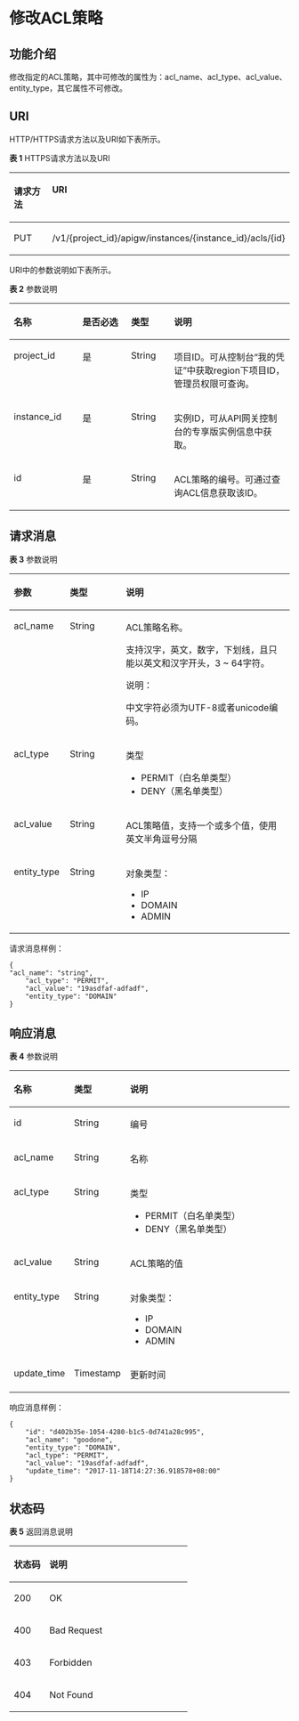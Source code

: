# 修改ACL策略<a name="apig-phapi-180713085"></a>

## 功能介绍<a name="section27236044"></a>

修改指定的ACL策略，其中可修改的属性为：acl\_name、acl\_type、acl\_value、entity\_type，其它属性不可修改。

## URI<a name="section43797810"></a>

HTTP/HTTPS请求方法以及URI如下表所示。

**表 1**  HTTPS请求方法以及URI

<a name="table40682065"></a>
<table><thead align="left"><tr id="row57344652"><th class="cellrowborder" valign="top" width="34.339999999999996%" id="mcps1.2.3.1.1"><p id="p14405208"><a name="p14405208"></a><a name="p14405208"></a>请求方法</p>
</th>
<th class="cellrowborder" valign="top" width="65.66%" id="mcps1.2.3.1.2"><p id="p25971225"><a name="p25971225"></a><a name="p25971225"></a>URI</p>
</th>
</tr>
</thead>
<tbody><tr id="row23294519"><td class="cellrowborder" valign="top" width="34.339999999999996%" headers="mcps1.2.3.1.1 "><p id="p7807897"><a name="p7807897"></a><a name="p7807897"></a>PUT</p>
</td>
<td class="cellrowborder" valign="top" width="65.66%" headers="mcps1.2.3.1.2 "><p id="p28459944"><a name="p28459944"></a><a name="p28459944"></a><span id="ph7704122313447"><a name="ph7704122313447"></a><a name="ph7704122313447"></a>/v1/{project_id}/apigw/instances/{instance_id}</span>/acls/{id}</p>
</td>
</tr>
</tbody>
</table>

URI中的参数说明如下表所示。

**表 2**  参数说明

<a name="table23554123"></a>
<table><thead align="left"><tr id="row26198085"><th class="cellrowborder" valign="top" width="24.48755124487551%" id="mcps1.2.5.1.1"><p id="p41670118"><a name="p41670118"></a><a name="p41670118"></a>名称</p>
</th>
<th class="cellrowborder" valign="top" width="17.348265173482652%" id="mcps1.2.5.1.2"><p id="p19836429"><a name="p19836429"></a><a name="p19836429"></a>是否必选</p>
</th>
<th class="cellrowborder" valign="top" width="15.308469153084694%" id="mcps1.2.5.1.3"><p id="p63246879"><a name="p63246879"></a><a name="p63246879"></a>类型</p>
</th>
<th class="cellrowborder" valign="top" width="42.85571442855714%" id="mcps1.2.5.1.4"><p id="p22723590"><a name="p22723590"></a><a name="p22723590"></a>说明</p>
</th>
</tr>
</thead>
<tbody><tr id="row7767111219186"><td class="cellrowborder" valign="top" width="24.48755124487551%" headers="mcps1.2.5.1.1 "><p id="p55878963"><a name="p55878963"></a><a name="p55878963"></a>project_id</p>
</td>
<td class="cellrowborder" valign="top" width="17.348265173482652%" headers="mcps1.2.5.1.2 "><p id="p29902160"><a name="p29902160"></a><a name="p29902160"></a>是</p>
</td>
<td class="cellrowborder" valign="top" width="15.308469153084694%" headers="mcps1.2.5.1.3 "><p id="p6155914"><a name="p6155914"></a><a name="p6155914"></a>String</p>
</td>
<td class="cellrowborder" valign="top" width="42.85571442855714%" headers="mcps1.2.5.1.4 "><p id="p28867016"><a name="p28867016"></a><a name="p28867016"></a>项目ID。可从控制台“我的凭证”中获取region下项目ID，管理员权限可查询。</p>
</td>
</tr>
<tr id="row85581612121817"><td class="cellrowborder" valign="top" width="24.48755124487551%" headers="mcps1.2.5.1.1 "><p id="p1780913159538"><a name="p1780913159538"></a><a name="p1780913159538"></a>instance_id</p>
</td>
<td class="cellrowborder" valign="top" width="17.348265173482652%" headers="mcps1.2.5.1.2 "><p id="p9809215115310"><a name="p9809215115310"></a><a name="p9809215115310"></a>是</p>
</td>
<td class="cellrowborder" valign="top" width="15.308469153084694%" headers="mcps1.2.5.1.3 "><p id="p1280914152538"><a name="p1280914152538"></a><a name="p1280914152538"></a>String</p>
</td>
<td class="cellrowborder" valign="top" width="42.85571442855714%" headers="mcps1.2.5.1.4 "><p id="p1880914157537"><a name="p1880914157537"></a><a name="p1880914157537"></a>实例ID，可从API网关控制台的专享版实例信息中获取。</p>
</td>
</tr>
<tr id="row28671530"><td class="cellrowborder" valign="top" width="24.48755124487551%" headers="mcps1.2.5.1.1 "><p id="p40692594"><a name="p40692594"></a><a name="p40692594"></a>id</p>
</td>
<td class="cellrowborder" valign="top" width="17.348265173482652%" headers="mcps1.2.5.1.2 "><p id="p7765831"><a name="p7765831"></a><a name="p7765831"></a>是</p>
</td>
<td class="cellrowborder" valign="top" width="15.308469153084694%" headers="mcps1.2.5.1.3 "><p id="p25052560"><a name="p25052560"></a><a name="p25052560"></a>String</p>
</td>
<td class="cellrowborder" valign="top" width="42.85571442855714%" headers="mcps1.2.5.1.4 "><p id="p15991478"><a name="p15991478"></a><a name="p15991478"></a>ACL策略的编号。可通过查询ACL信息获取该ID。</p>
</td>
</tr>
</tbody>
</table>

## 请求消息<a name="section58635976"></a>

**表 3**  参数说明

<a name="table20241312"></a>
<table><thead align="left"><tr id="row40262103"><th class="cellrowborder" valign="top" width="20%" id="mcps1.2.4.1.1"><p id="p40004933"><a name="p40004933"></a><a name="p40004933"></a>参数</p>
</th>
<th class="cellrowborder" valign="top" width="20%" id="mcps1.2.4.1.2"><p id="p19174115"><a name="p19174115"></a><a name="p19174115"></a>类型</p>
</th>
<th class="cellrowborder" valign="top" width="60%" id="mcps1.2.4.1.3"><p id="p9599449"><a name="p9599449"></a><a name="p9599449"></a>说明</p>
</th>
</tr>
</thead>
<tbody><tr id="row39357904"><td class="cellrowborder" valign="top" width="20%" headers="mcps1.2.4.1.1 "><p id="p33873647"><a name="p33873647"></a><a name="p33873647"></a>acl_name</p>
</td>
<td class="cellrowborder" valign="top" width="20%" headers="mcps1.2.4.1.2 "><p id="p59410911"><a name="p59410911"></a><a name="p59410911"></a>String</p>
</td>
<td class="cellrowborder" valign="top" width="60%" headers="mcps1.2.4.1.3 "><p id="p64172706"><a name="p64172706"></a><a name="p64172706"></a>ACL策略名称。</p>
<p id="p7024991"><a name="p7024991"></a><a name="p7024991"></a>支持汉字，英文，数字，下划线，且只能以英文和汉字开头，3 ~ 64字符。</p>
<div class="note" id="note1155910113419"><a name="note1155910113419"></a><a name="note1155910113419"></a><span class="notetitle"> 说明： </span><div class="notebody"><p id="p1559011141"><a name="p1559011141"></a><a name="p1559011141"></a>中文字符必须为UTF-8或者unicode编码。</p>
</div></div>
</td>
</tr>
<tr id="row25337353"><td class="cellrowborder" valign="top" width="20%" headers="mcps1.2.4.1.1 "><p id="p39059673"><a name="p39059673"></a><a name="p39059673"></a>acl_type</p>
</td>
<td class="cellrowborder" valign="top" width="20%" headers="mcps1.2.4.1.2 "><p id="p9716917"><a name="p9716917"></a><a name="p9716917"></a>String</p>
</td>
<td class="cellrowborder" valign="top" width="60%" headers="mcps1.2.4.1.3 "><p id="p48872838"><a name="p48872838"></a><a name="p48872838"></a>类型</p>
<a name="ul10284551"></a><a name="ul10284551"></a><ul id="ul10284551"><li>PERMIT（白名单类型）</li><li>DENY（黑名单类型）</li></ul>
</td>
</tr>
<tr id="row8544294"><td class="cellrowborder" valign="top" width="20%" headers="mcps1.2.4.1.1 "><p id="p20999237"><a name="p20999237"></a><a name="p20999237"></a>acl_value</p>
</td>
<td class="cellrowborder" valign="top" width="20%" headers="mcps1.2.4.1.2 "><p id="p23216632"><a name="p23216632"></a><a name="p23216632"></a>String</p>
</td>
<td class="cellrowborder" valign="top" width="60%" headers="mcps1.2.4.1.3 "><p id="p31195995"><a name="p31195995"></a><a name="p31195995"></a>ACL策略值，支持一个或多个值，使用英文半角逗号分隔</p>
</td>
</tr>
<tr id="row13491434"><td class="cellrowborder" valign="top" width="20%" headers="mcps1.2.4.1.1 "><p id="p19064351"><a name="p19064351"></a><a name="p19064351"></a>entity_type</p>
</td>
<td class="cellrowborder" valign="top" width="20%" headers="mcps1.2.4.1.2 "><p id="p708613"><a name="p708613"></a><a name="p708613"></a>String</p>
</td>
<td class="cellrowborder" valign="top" width="60%" headers="mcps1.2.4.1.3 "><p id="p57397699"><a name="p57397699"></a><a name="p57397699"></a>对象类型：</p>
<a name="ul46817251"></a><a name="ul46817251"></a><ul id="ul46817251"><li>IP</li><li>DOMAIN</li><li>ADMIN</li></ul>
</td>
</tr>
</tbody>
</table>

请求消息样例：

```
{
"acl_name": "string",
	"acl_type": "PERMIT",
	"acl_value": "19asdfaf-adfadf",
	"entity_type": "DOMAIN"
}
```

## 响应消息<a name="section51893649"></a>

**表 4**  参数说明

<a name="table43596375"></a>
<table><thead align="left"><tr id="row53923507"><th class="cellrowborder" valign="top" width="20%" id="mcps1.2.4.1.1"><p id="p5727970"><a name="p5727970"></a><a name="p5727970"></a>名称</p>
</th>
<th class="cellrowborder" valign="top" width="20%" id="mcps1.2.4.1.2"><p id="p61312421"><a name="p61312421"></a><a name="p61312421"></a>类型</p>
</th>
<th class="cellrowborder" valign="top" width="60%" id="mcps1.2.4.1.3"><p id="p250213"><a name="p250213"></a><a name="p250213"></a>说明</p>
</th>
</tr>
</thead>
<tbody><tr id="row20267273"><td class="cellrowborder" valign="top" width="20%" headers="mcps1.2.4.1.1 "><p id="p31036410"><a name="p31036410"></a><a name="p31036410"></a>id</p>
</td>
<td class="cellrowborder" valign="top" width="20%" headers="mcps1.2.4.1.2 "><p id="p30921247"><a name="p30921247"></a><a name="p30921247"></a>String</p>
</td>
<td class="cellrowborder" valign="top" width="60%" headers="mcps1.2.4.1.3 "><p id="p21593056"><a name="p21593056"></a><a name="p21593056"></a>编号</p>
</td>
</tr>
<tr id="row60119783"><td class="cellrowborder" valign="top" width="20%" headers="mcps1.2.4.1.1 "><p id="p37864287"><a name="p37864287"></a><a name="p37864287"></a>acl_name</p>
</td>
<td class="cellrowborder" valign="top" width="20%" headers="mcps1.2.4.1.2 "><p id="p47108391"><a name="p47108391"></a><a name="p47108391"></a>String</p>
</td>
<td class="cellrowborder" valign="top" width="60%" headers="mcps1.2.4.1.3 "><p id="p57683303"><a name="p57683303"></a><a name="p57683303"></a>名称</p>
</td>
</tr>
<tr id="row49387684"><td class="cellrowborder" valign="top" width="20%" headers="mcps1.2.4.1.1 "><p id="p40979468"><a name="p40979468"></a><a name="p40979468"></a>acl_type</p>
</td>
<td class="cellrowborder" valign="top" width="20%" headers="mcps1.2.4.1.2 "><p id="p31002625"><a name="p31002625"></a><a name="p31002625"></a>String</p>
</td>
<td class="cellrowborder" valign="top" width="60%" headers="mcps1.2.4.1.3 "><p id="p28184682"><a name="p28184682"></a><a name="p28184682"></a>类型</p>
<a name="ul649664181710"></a><a name="ul649664181710"></a><ul id="ul649664181710"><li>PERMIT（白名单类型）</li><li>DENY（黑名单类型）</li></ul>
</td>
</tr>
<tr id="row11321137"><td class="cellrowborder" valign="top" width="20%" headers="mcps1.2.4.1.1 "><p id="p44596876"><a name="p44596876"></a><a name="p44596876"></a>acl_value</p>
</td>
<td class="cellrowborder" valign="top" width="20%" headers="mcps1.2.4.1.2 "><p id="p55577208"><a name="p55577208"></a><a name="p55577208"></a>String</p>
</td>
<td class="cellrowborder" valign="top" width="60%" headers="mcps1.2.4.1.3 "><p id="p5459996"><a name="p5459996"></a><a name="p5459996"></a>ACL策略的值</p>
</td>
</tr>
<tr id="row49139971"><td class="cellrowborder" valign="top" width="20%" headers="mcps1.2.4.1.1 "><p id="p20914735"><a name="p20914735"></a><a name="p20914735"></a>entity_type</p>
</td>
<td class="cellrowborder" valign="top" width="20%" headers="mcps1.2.4.1.2 "><p id="p16372008"><a name="p16372008"></a><a name="p16372008"></a>String</p>
</td>
<td class="cellrowborder" valign="top" width="60%" headers="mcps1.2.4.1.3 "><p id="p51064277"><a name="p51064277"></a><a name="p51064277"></a>对象类型：</p>
<a name="ul16773931101713"></a><a name="ul16773931101713"></a><ul id="ul16773931101713"><li>IP</li><li>DOMAIN</li><li>ADMIN</li></ul>
</td>
</tr>
<tr id="row47547802"><td class="cellrowborder" valign="top" width="20%" headers="mcps1.2.4.1.1 "><p id="p26166745"><a name="p26166745"></a><a name="p26166745"></a>update_time</p>
</td>
<td class="cellrowborder" valign="top" width="20%" headers="mcps1.2.4.1.2 "><p id="p39131625"><a name="p39131625"></a><a name="p39131625"></a>Timestamp</p>
</td>
<td class="cellrowborder" valign="top" width="60%" headers="mcps1.2.4.1.3 "><p id="p15545074"><a name="p15545074"></a><a name="p15545074"></a>更新时间</p>
</td>
</tr>
</tbody>
</table>

响应消息样例：

```
{
	"id": "d402b35e-1054-4280-b1c5-0d741a28c995",
	"acl_name": "goodone",
	"entity_type": "DOMAIN",
	"acl_type": "PERMIT",
	"acl_value": "19asdfaf-adfadf",
	"update_time": "2017-11-18T14:27:36.918578+08:00"
}
```

## 状态码<a name="section57961744"></a>

**表 5**  返回消息说明

<a name="table64018620"></a>
<table><thead align="left"><tr id="row60346675"><th class="cellrowborder" valign="top" width="20%" id="mcps1.2.3.1.1"><p id="p56242477"><a name="p56242477"></a><a name="p56242477"></a>状态码</p>
</th>
<th class="cellrowborder" valign="top" width="80%" id="mcps1.2.3.1.2"><p id="p59346771"><a name="p59346771"></a><a name="p59346771"></a>说明</p>
</th>
</tr>
</thead>
<tbody><tr id="row42359183"><td class="cellrowborder" valign="top" width="20%" headers="mcps1.2.3.1.1 "><p id="p8541766"><a name="p8541766"></a><a name="p8541766"></a>200</p>
</td>
<td class="cellrowborder" valign="top" width="80%" headers="mcps1.2.3.1.2 "><p id="p20794466"><a name="p20794466"></a><a name="p20794466"></a>OK</p>
</td>
</tr>
<tr id="row52932474"><td class="cellrowborder" valign="top" width="20%" headers="mcps1.2.3.1.1 "><p id="p59671976"><a name="p59671976"></a><a name="p59671976"></a>400</p>
</td>
<td class="cellrowborder" valign="top" width="80%" headers="mcps1.2.3.1.2 "><p id="p1591854"><a name="p1591854"></a><a name="p1591854"></a>Bad Request</p>
</td>
</tr>
<tr id="row14326690"><td class="cellrowborder" valign="top" width="20%" headers="mcps1.2.3.1.1 "><p id="p19611232"><a name="p19611232"></a><a name="p19611232"></a>403</p>
</td>
<td class="cellrowborder" valign="top" width="80%" headers="mcps1.2.3.1.2 "><p id="p45005963"><a name="p45005963"></a><a name="p45005963"></a>Forbidden</p>
</td>
</tr>
<tr id="row2400484"><td class="cellrowborder" valign="top" width="20%" headers="mcps1.2.3.1.1 "><p id="p60221533"><a name="p60221533"></a><a name="p60221533"></a>404</p>
</td>
<td class="cellrowborder" valign="top" width="80%" headers="mcps1.2.3.1.2 "><p id="p46105974"><a name="p46105974"></a><a name="p46105974"></a>Not Found</p>
</td>
</tr>
</tbody>
</table>

